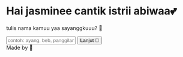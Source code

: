 <!DOCTYPE html> <html lang="id"> <head> <meta charset="UTF-8"> <meta name="viewport" content="width=device-width, initial-scale=1.0"> <title>Minta Maaf ke Kamu 🥺💖</title> <link rel="stylesheet" href="style.css"> </head> <body> <!-- Step 1: Input name --> <div class="card" id="nameCard"> <h1>Hai jasminee cantik istrii abiwaa💕</h1> <p>tulis nama kamuu yaa sayanggkuuu? 🥰</p> <input type="text" id="nickname" placeholder="contoh: ayang, beb, panggilan khusus..." /> <button id="submitName">Lanjut 💌</button> </div> <!-- Step 2: Minta maaf --> <div class="card" id="apologyCard" style="display: none;"> <h1>Aku minta maaf 🥺💖</h1> <p id="apologyText">Aku beneran gak bermaksud bikin kamu kesel kemarin sayanggkuu cintakuu.</p> <div class="btn-group"> <button id="yesBtn">Maafin 💖</button> <button id="noBtn">Enggak 😠</button> </div> </div> <!-- signature placed under the card(s) --> <div class="footer"> Made by <a abiwa ganteng > </a> 💖 </div> <!-- Popup --> <div class="popup" id="popup"> <div class="popup-content"> <h2 id="popupTitle"></h2> <p id="popupMsg"></p> <div class="hearts" id="hearts"></div> </div> </div> <script src="script.js"></script> </body> </html>
